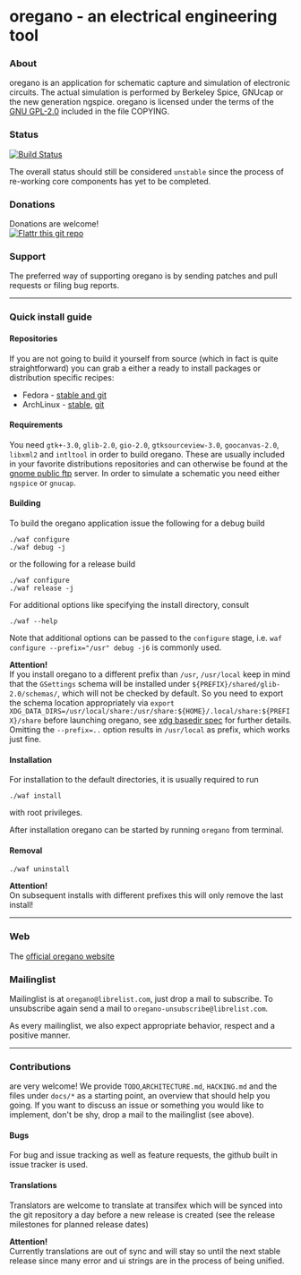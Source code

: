 # oregano - an electrical engineering tool

### About
oregano is an application for schematic capture and simulation of electronic circuits. The actual simulation is performed by Berkeley Spice, GNUcap or the new generation ngspice.
oregano is licensed under the terms of the [GNU GPL-2.0](http://www.gnu.org/licenses/gpl-2.0.html) included in the
file COPYING.

### Status

[![Build Status](https://travis-ci.org/drahnr/oregano.png?branch=master)](https://travis-ci.org/drahnr/oregano)

The overall status should still be considered `unstable` since the process of re-working core components has yet to be completed.

### Donations

Donations are welcome!  
[![Flattr this git repo](http://api.flattr.com/button/flattr-badge-large.png)](https://flattr.com/submit/auto?user_id=drahnr&url=https://github.com/drahnr/oregano&title=oregano&language=&tags=github&category=software)

### Support

The preferred way of supporting oregano is by sending patches and pull requests or filing bug reports.

----

### Quick install guide

#### Repositories

If you are not going to build it yourself from source (which in fact is quite straightforward) you can grab a either a ready to install packages or distribution specific recipes:

* Fedora - [stable and git](https://copr.fedoraproject.org/coprs/drahnr/oregano/)
* ArchLinux - [stable](https://aur.archlinux.org/packages/oregano/), [git](https://aur.archlinux.org/packages/oregano/)

#### Requirements

You need `gtk+-3.0`, `glib-2.0`, `gio-2.0`, `gtksourceview-3.0`, `goocanvas-2.0`, `libxml2` and `intltool` in order to build oregano.
These are usually included in your favorite distributions repositories and can otherwise be found at the [gnome public ftp](ftp://ftp.gnome.org) server.
In order to simulate a schematic you need either `ngspice` or `gnucap`.


#### Building

To build the oregano application issue the following for a debug build

    ./waf configure
    ./waf debug -j

or the following for a release build

    ./waf configure
    ./waf release -j

For additional options like specifying the install directory, consult

    ./waf --help

Note that additional options can be passed to the `configure` stage, i.e. `waf configure --prefix="/usr" debug -j6` is commonly used.

**Attention!**  
If you install oregano to a different prefix than `/usr`, `/usr/local` keep in mind that the `GSettings` schema will be installed under `${PREFIX}/shared/glib-2.0/schemas/`, which will not be checked by default. So you need to export the schema location appropriately via `export XDG_DATA_DIRS=/usr/local/share:/usr/share:${HOME}/.local/share:${PREFIX}/share` before launching oregano, see [xdg basedir spec](http://standards.freedesktop.org/basedir-spec/basedir-spec-latest.html) for further details.  
Omitting the `--prefix=..` option results in `/usr/local` as prefix, which works just fine.

#### Installation

For installation to the default directories, it is usually required to run

    ./waf install

with root privileges.

After installation oregano can be started by running `oregano` from terminal.

#### Removal

    ./waf uninstall

**Attention!**  
On subsequent installs with different prefixes this will only remove the last install!

----

### Web

The [official oregano website](https://beerbach.me/project/oregano)

### Mailinglist

Mailinglist is at `oregano@librelist.com`, just drop a mail to subscribe. To unsubscribe again send a mail to `oregano-unsubscribe@librelist.com`.

As every mailinglist, we also expect appropriate behavior, respect and a positive manner.

----

### Contributions

are very welcome! We provide `TODO`,`ARCHITECTURE.md`, `HACKING.md` and the files under `docs/*` as a starting point, an overview that should help you going.
If you want to discuss an issue or something you would like to implement, don't be shy, drop a mail to the mailinglist (see above).


#### Bugs

For bug and issue tracking as well as feature requests, the github built in issue tracker is used.

#### Translations

Translators are welcome to translate at transifex which will be synced into the git repository a day before a new release is created (see the release milestones for planned release dates)

**Attention!**  
Currently translations are out of sync and will stay so until the next stable release since many error and ui strings are in the process of being unified.
